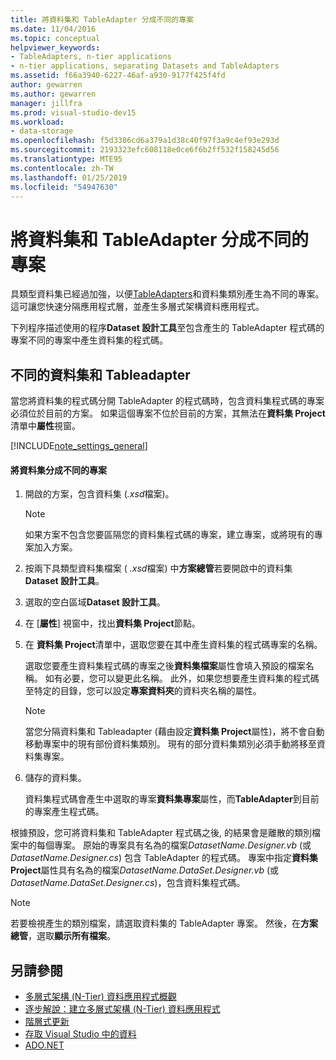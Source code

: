 ```yaml
---
title: 將資料集和 TableAdapter 分成不同的專案
ms.date: 11/04/2016
ms.topic: conceptual
helpviewer_keywords:
- TableAdapters, n-tier applications
- n-tier applications, separating Datasets and TableAdapters
ms.assetid: f66a3940-6227-46af-a930-9177f425f4fd
author: gewarren
ms.author: gewarren
manager: jillfra
ms.prod: visual-studio-dev15
ms.workload:
- data-storage
ms.openlocfilehash: f5d3386cd6a379a1d38c40f97f3a9c4ef93e293d
ms.sourcegitcommit: 2193323efc608118e0ce6f6b2ff532f158245d56
ms.translationtype: MTE95
ms.contentlocale: zh-TW
ms.lasthandoff: 01/25/2019
ms.locfileid: "54947630"
---
```

# <a name="separate-datasets-and-tableadapters-into-different-projects"></a>將資料集和 TableAdapter 分成不同的專案
具類型資料集已經過加強，以便[TableAdapters](create-and-configure-tableadapters.md)和資料集類別產生為不同的專案。 這可讓您快速分隔應用程式層，並產生多層式架構資料應用程式。

下列程序描述使用的程序**Dataset 設計工具**至包含產生的 TableAdapter 程式碼的專案不同的專案中產生資料集的程式碼。

## <a name="separate-datasets-and-tableadapters"></a>不同的資料集和 Tableadapter
當您將資料集的程式碼分開 TableAdapter 的程式碼時，包含資料集程式碼的專案必須位於目前的方案。 如果這個專案不位於目前的方案，其無法在**資料集 Project**清單中**屬性**視窗。

[!INCLUDE[note_settings_general](../data-tools/includes/note_settings_general_md.md)]

#### <a name="to-separate-the-dataset-into-a-different-project"></a>將資料集分成不同的專案

1.  開啟的方案，包含資料集 (*.xsd*檔案)。

    > [!NOTE]
    >  如果方案不包含您要區隔您的資料集程式碼的專案，建立專案，或將現有的專案加入方案。

2.  按兩下具類型資料集檔案 ( *.xsd*檔案) 中**方案總管**若要開啟中的資料集**Dataset 設計工具**。

3.  選取的空白區域**Dataset 設計工具**。

4.  在 [**屬性**] 視窗中，找出**資料集 Project**節點。

5.  在 **資料集 Project**清單中，選取您要在其中產生資料集的程式碼專案的名稱。

     選取您要產生資料集程式碼的專案之後**資料集檔案**屬性會填入預設的檔案名稱。 如有必要，您可以變更此名稱。 此外，如果您想要產生資料集的程式碼至特定的目錄，您可以設定**專案資料夾**的資料夾名稱的屬性。

    > [!NOTE]
    >  當您分隔資料集和 Tableadapter (藉由設定**資料集 Project**屬性)，將不會自動移動專案中的現有部份資料集類別。 現有的部分資料集類別必須手動將移至資料集專案。

6.  儲存的資料集。

     資料集程式碼會產生中選取的專案**資料集專案**屬性，而**TableAdapter**到目前的專案產生程式碼。

根據預設，您可將資料集和 TableAdapter 程式碼之後, 的結果會是離散的類別檔案中的每個專案。 原始的專案具有名為的檔案*DatasetName.Designer.vb* (或*DatasetName.Designer.cs*) 包含 TableAdapter 的程式碼。 專案中指定**資料集 Project**屬性具有名為的檔案*DatasetName.DataSet.Designer.vb* (或*DatasetName.DataSet.Designer.cs*)，包含資料集程式碼。

> [!NOTE]
>  若要檢視產生的類別檔案，請選取資料集的 TableAdapter 專案。 然後，在**方案總管**，選取**顯示所有檔案**。

## <a name="see-also"></a>另請參閱

- [多層式架構 (N-Tier) 資料應用程式概觀](../data-tools/n-tier-data-applications-overview.md)
- [逐步解說：建立多層式架構 (N-Tier) 資料應用程式](../data-tools/walkthrough-creating-an-n-tier-data-application.md)
- [階層式更新](../data-tools/hierarchical-update.md)
- [存取 Visual Studio 中的資料](../data-tools/accessing-data-in-visual-studio.md)
- [ADO.NET](/dotnet/framework/data/adonet/index)